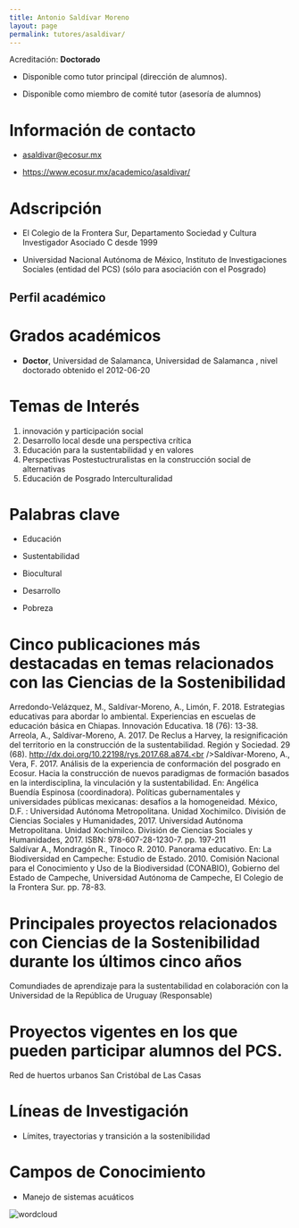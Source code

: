 ```yaml
---
title: Antonio Saldívar Moreno
layout: page
permalink: tutores/asaldivar/
---
```


Acreditación: **Doctorado**


 - Disponible como tutor principal (dirección de alumnos).


 - Disponible como miembro de comité tutor (asesoría de alumnos)





# Información de contacto

 - <asaldivar@ecosur.mx>


 - <a href="https://www.ecosur.mx/academico/asaldivar/" rel="nofollow">https://www.ecosur.mx/academico/asaldivar/</a>




# Adscripción


 - El Colegio de la Frontera Sur, Departamento Sociedad y Cultura     Investigador Asociado C desde 1999
 

 - Universidad Nacional Autónoma de México, Instituto de Investigaciones Sociales (entidad del PCS) (sólo para asociación con el Posgrado)  





## Perfil académico


# Grados académicos


 - **Doctor**, Universidad de Salamanca, Universidad de Salamanca , nivel doctorado obtenido el 2012-06-20




# Temas de Interés

1. innovación y participación social
2. Desarrollo local desde una perspectiva crítica 
3. Educación para la sustentabilidad y en valores 
4. Perspectivas Postestuctruralistas en la construcción social de alternativas 
5. Educación de Posgrado Interculturalidad



# Palabras clave


 - Educación

 - Sustentabilidad

 - Biocultural

 - Desarrollo

 - Pobreza




# Cinco publicaciones más destacadas en temas relacionados con las Ciencias de la Sostenibilidad

Arredondo-Velázquez, M., Saldívar-Moreno, A., Limón, F. 2018. Estrategias educativas para abordar lo ambiental. Experiencias en escuelas de educación básica en Chiapas. Innovación Educativa. 18 (76): 13-38.<br />Arreola, A., Saldívar-Moreno, A. 2017. De Reclus a Harvey, la resignificación del territorio en la construcción de la sustentabilidad. Región y Sociedad. 29 (68). http://dx.doi.org/10.22198/rys.2017.68.a874.<br />Saldívar-Moreno, A., Vera, F. 2017. Análisis de la experiencia de conformación del posgrado en Ecosur. Hacia la construcción de nuevos paradigmas de formación basados en la interdisciplina, la vinculación y la sustentabilidad. En: Angélica Buendía Espinosa (coordinadora). Políticas gubernamentales y universidades públicas mexicanas: desafíos a la homogeneidad. México, D.F. : Universidad Autónoma Metropolitana. Unidad Xochimilco. División de Ciencias Sociales y Humanidades, 2017. Universidad Autónoma Metropolitana. Unidad Xochimilco. División de Ciencias Sociales y Humanidades, 2017. ISBN: 978-607-28-1230-7. pp. 197-211<br />Saldívar A., Mondragón R., Tinoco R. 2010. Panorama educativo. En: La Biodiversidad en Campeche: Estudio de Estado. 2010. Comisión Nacional para el Conocimiento y Uso de la Biodiversidad (CONABIO), Gobierno del Estado de Campeche, Universidad Autónoma de Campeche, El Colegio de la Frontera Sur. pp. 78-83.




# Principales proyectos relacionados con Ciencias de la Sostenibilidad durante los últimos cinco años

Comundiades de aprendizaje para la sustentabilidad en colaboración con la Universidad de la República de Uruguay (Responsable)




# Proyectos vigentes en los que pueden participar alumnos del PCS.

Red de huertos urbanos San Cristóbal de Las Casas




# Líneas de Investigación


 - Límites, trayectorias y transición a la sostenibilidad





# Campos de Conocimiento

 - Manejo de sistemas acuáticos



![wordcloud](https://sostenibilidad.posgrado.unam.mx/media/perfil-academico/46/wordcloud.png)
